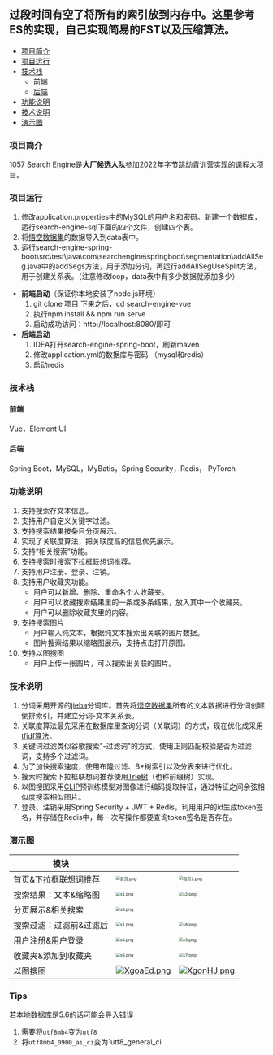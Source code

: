 ## 过段时间有空了将所有的索引放到内存中。这里参考ES的实现，自己实现简易的FST以及压缩算法。



- [项目简介](#项目简介)
- [项目运行](#项目运行)
- [技术栈](#技术栈)
  - [前端](#前端)
  - [后端](#后端)
- [功能说明](#功能说明)
- [技术说明](#技术说明)
- [演示图](#演示图)

### 项目简介

1057 Search Engine是**大厂候选人队**参加2022年字节跳动青训营实现的课程大项目。

### 项目运行

1. 修改application.properties中的MySQL的用户名和密码。新建一个数据库，运行search-engine-sql下面的四个文件，创建四个表。
2. 将[悟空数据集]((https://wukong-dataset.github.io/wukong-dataset/download.html))的数据导入到data表中。
3. 运行search-engine-spring-boot\src\test\java\com\searchengine\springboot\segmentation\addAllSeg.java中的addSegs方法，用于添加分词，再运行addAllSegUseSplit方法，用于创建关系表。（注意修改loop，data表中有多少数据就添加多少）

- **前端启动**（保证你本地安装了node.js环境）
  1. git clone 项目 下来之后，cd search-engine-vue 
  2. 执行npm install    && npm run serve
  3. 启动成功访问：http://localhost:8080/即可
- **后端启动**
  1. IDEA打开search-engine-spring-boot，刷新maven
  2. 修改application.yml的数据库与密码 （mysql和redis）
  3. 启动redis

### 技术栈

#### 前端

Vue，Element UI

#### 后端

Spring Boot，MySQL，MyBatis，Spring Security，Redis， PyTorch

### 功能说明

1. 支持搜索存文本信息。
2. 支持用户自定义关键字过滤。
3. 支持搜索结果按条目分页展示。
4. 实现了关联度算法，把关联度高的信息优先展示。
5. 支持“相关搜索”功能。
6. 支持搜索时搜索下拉框联想词推荐。
7. 支持用户注册、登录、注销。
8. 支持用户收藏夹功能。
   - 用户可以新增、删除、重命名个人收藏夹。
   - 用户可以收藏搜索结果里的一条或多条结果，放入其中一个收藏夹。
   - 用户可以删除收藏夹里的内容。
9. 支持搜索图片
   - 用户输入纯文本，根据纯文本搜索出关联的图片数据。
   - 图片搜索结果以缩略图展示，支持点击打开原图。
10. 支持以图搜图
    - 用户上传一张图片，可以搜索出关联的图片。

### 技术说明

1. 分词采用开源的[jieba](https://github.com/huaban/jieba-analysis)分词库。首先将[悟空数据集](https://wukong-dataset.github.io/wukong-dataset/download.html)所有的文本数据进行分词创建倒排索引，并建立分词-文本关系表。
2. 关联度算法最先采用在数据库里查询分词（关联词）的方式，现在优化成采用[tfidf算法](https://zh.m.wikipedia.org/zh-cn/Tf-idf)。
3. 关键词过滤类似谷歌搜索"-过滤词"的方式，使用正则匹配校验是否为过滤词，支持多个过滤词。
4. 为了加快搜索速度，使用布隆过滤、B+树索引以及分表来进行优化。
5. 搜索时搜索下拉框联想词推荐使用[Trie树](https://zh.m.wikipedia.org/zh-cn/Trie)（也称前缀树）实现。
6. 以图搜图采用[CLIP](https://github.com/openai/CLIP)预训练模型对图像进行编码提取特征，通过特征之间余弦相似度搜索相似图片。
7. 登录、注销采用Spring Security + JWT + Redis，利用用户的id生成token签名，并存储在Redis中，每一次写操作都要查询token签名是否存在。

### 演示图

| 模块                    |                                                              |                                                              |
| ----------------------- | ------------------------------------------------------------ | ------------------------------------------------------------ |
| 首页&下拉框联想词推荐   | <img src="https://s2.loli.net/2022/06/12/wKlDJ7Fg4kaAcZy.png" alt="首页.png" style="zoom:50%;" /> | <img src="https://s2.loli.net/2022/06/12/4wqZRM79vPcHOVn.png" alt="首页1.png" style="zoom:50%;" /> |
| 搜索结果：文本&缩略图   | <img src="https://s2.loli.net/2022/06/12/ioUD3QgHMudt47j.png" alt="s1.png" style="zoom:50%;" /> | <img src="https://s2.loli.net/2022/06/12/fK5aFR8hVB6IeXA.png" alt="s2.png" style="zoom:50%;" /> |
| 分页展示&相关搜索       | <img src="https://s2.loli.net/2022/06/12/6reylUwm5EOHjnu.png" alt="s3.png" style="zoom:50%;" /> |                                                              |
| 搜索过滤：过滤前&过滤后 | <img src="https://s2.loli.net/2022/06/12/ioUD3QgHMudt47j.png" alt="s1.png" style="zoom:50%;" /> | <img src="https://s2.loli.net/2022/06/12/q1WXl8vBtbLzaDk.png" alt="s8.png" style="zoom:50%;" /> |
| 用户注册&用户登录       | <img src="https://s2.loli.net/2022/06/12/49bkQuWnetHFZsM.png" alt="s4.png" style="zoom:50%;" /> | <img src="https://s2.loli.net/2022/06/12/j9xfZrQ5Y2wE3aF.png" alt="s5.png" style="zoom:50%;" /> |
| 收藏夹&添加到收藏夹     | <img src="https://s2.loli.net/2022/06/12/K8gi9CpZOcBtsnq.png" alt="s6.png" style="zoom:50%;" /> | <img src="https://s2.loli.net/2022/06/12/ZjLc25grxzDiYX4.png" alt="s7.png" style="zoom:50%;" /> |
| 以图搜图                | [![XgoaEd.png](https://s1.ax1x.com/2022/06/12/XgoaEd.png)](https://imgtu.com/i/XgoaEd) | [![XgonHJ.png](https://s1.ax1x.com/2022/06/12/XgonHJ.png)](https://imgtu.com/i/XgonHJ) |



### Tips

若本地数据库是5.6的话可能会导入错误

1. 需要将`utf8mb4`变为`utf8`
2. 将`utf8mb4_0900_ai_ci`变为`utf8_general_ci